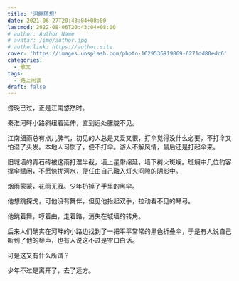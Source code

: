 ```yaml
---
title: '河畔随想'
date: 2021-06-27T20:43:04+08:00
lastmod: 2022-08-06T20:43:04+08:00
# author: Author Name
# avatar: /img/author.jpg
# authorlink: https://author.site
cover: 'https://images.unsplash.com/photo-1629536919869-6271dd80edc6'
categories:
  - 散文
tags:
  - 路上闲谈
draft: false
---
```


傍晚已过，正是江南悠然时。

秦淮河畔小路斜纽着延伸，直到远处朦胧不见。

<!--more-->

江南细雨总有点儿脾气，初见的人总是又爱又恨，打伞觉得没什么必要，不打伞又怕湿了头发。本地人习惯了，便不打伞。游人不解风情，最后还是打起伞来。

旧城墙的青石砖被这雨打湿半截，墙上星带绵延，墙下树火斑斓。斑斓中几位钓客撑伞赋闲，不愿惊扰河水，便任由自己融入灯火间隙的阴影中。

烟雨蒙蒙，花雨无寂。少年扔掉了手里的黑伞。

他想跳探戈，可他没有舞伴，但见他抬起双手，拉动看不见的琴弓。

他跳着舞，哼着曲，走着路，消失在城墙的转角。

后来人们确实在河畔的小路边找到了一把平平常常的黑色折叠伞，于是有人说自己听到了他的琴声，也有人说这不过是空口白话。

可是这又有什么所谓？

少年不过是离开了，去了远方。
